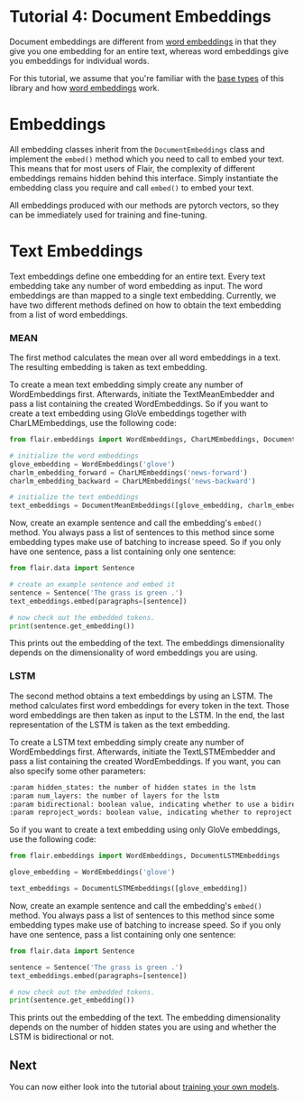 # Tutorial 4: Document Embeddings

Document embeddings are different from [word embeddings](/resources/docs/TUTORIAL_WORD_EMBEDDING.md) in that they give you one embedding for an entire text, whereas word embeddings give you embeddings for individual words. 

For this tutorial, we assume that you're familiar with the [base types](/resources/docs/TUTORIAL_BASICS.md) of this library and how
   [word embeddings](/resources/docs/TUTORIAL_WORD_EMBEDDING.md) work.


# Embeddings

All embedding classes inherit from the `DocumentEmbeddings` class and implement the `embed()` method which you need to call 
to embed your text. This means that for most users of Flair, the complexity of different embeddings remains hidden 
behind this interface. Simply instantiate the embedding class you require and call `embed()` to embed your text.

All embeddings produced with our methods are pytorch vectors, so they can be immediately used for training and 
fine-tuning.

# Text Embeddings

Text embeddings define one embedding for an entire text.
Every text embedding take any number of word embedding as input.
The word embeddings are than mapped to a single text embedding.
Currently, we have two different methods defined on how to obtain the text embedding from a list of word embeddings.

### MEAN

The first method calculates the mean over all word embeddings in a text.
The resulting embedding is taken as text embedding.

To create a mean text embedding simply create any number of WordEmbeddings first.
Afterwards, initiate the TextMeanEmbedder and pass a list containing the created WordEmbeddings.
So if you want to create a text embedding using GloVe embeddings together with CharLMEmbeddings,
use the following code:

```python
from flair.embeddings import WordEmbeddings, CharLMEmbeddings, DocumentMeanEmbeddings

# initialize the word embeddings
glove_embedding = WordEmbeddings('glove')
charlm_embedding_forward = CharLMEmbeddings('news-forward')
charlm_embedding_backward = CharLMEmbeddings('news-backward')

# initialize the text embeddings
text_embeddings = DocumentMeanEmbeddings([glove_embedding, charlm_embedding_backward, charlm_embedding_forward])
```

Now, create an example sentence and call the embedding's `embed()` method. 
You always pass a list of sentences to this method since some embedding types make use of batching to increase speed. 
So if you only have one sentence, pass a list containing only one sentence:

```python
from flair.data import Sentence

# create an example sentence and embed it
sentence = Sentence('The grass is green .')
text_embeddings.embed(paragraphs=[sentence])

# now check out the embedded tokens.
print(sentence.get_embedding())
```

This prints out the embedding of the text. 
The embeddings dimensionality depends on the dimensionality of word embeddings you are using.

### LSTM

The second method obtains a text embeddings by using an LSTM.
The method calculates first word embeddings for every token in the text.
Those word embeddings are then taken as input to the LSTM.
In the end, the last representation of the LSTM is taken as the text embedding.

To create a LSTM text embedding simply create any number of WordEmbeddings first.
Afterwards, initiate the TextLSTMEmbedder and pass a list containing the created WordEmbeddings.
If you want, you can also specify some other parameters:
```bash
:param hidden_states: the number of hidden states in the lstm
:param num_layers: the number of layers for the lstm
:param bidirectional: boolean value, indicating whether to use a bidirectional lstm or not
:param reproject_words: boolean value, indicating whether to reproject the word embedding in a separate linear layer before putting them into the lstm or not
```

So if you want to create a text embedding using only GloVe embeddings, use the following code:

```python
from flair.embeddings import WordEmbeddings, DocumentLSTMEmbeddings

glove_embedding = WordEmbeddings('glove')

text_embeddings = DocumentLSTMEmbeddings([glove_embedding])
```

Now, create an example sentence and call the embedding's `embed()` method. 
You always pass a list of sentences to this method since some embedding types make use of batching to increase speed. 
So if you only have one sentence, pass a list containing only one sentence:

```python
from flair.data import Sentence

sentence = Sentence('The grass is green .')
text_embeddings.embed(paragraphs=[sentence])

# now check out the embedded tokens.
print(sentence.get_embedding())
```

This prints out the embedding of the text. 
The embedding dimensionality depends on the number of hidden states you are using and whether the LSTM is bidirectional or not.

## Next 

You can now either look into the tutorial about [training your own models](/resources/docs/TUTORIAL_TRAINING_A_MODEL.md). 